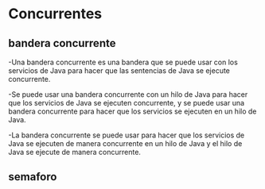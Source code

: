 # Concurrentes

## bandera concurrente

-Una bandera concurrente es una bandera que se puede usar con los servicios de
Java para hacer que las sentencias de Java se ejecute concurrente.

-Se puede usar una bandera concurrente con un hilo de Java para hacer que los
servicios de Java se ejecuten concurrente, y se puede usar una bandera
concurrente para hacer que los servicios se ejecuten en un hilo de Java.

-La bandera concurrente se puede usar para hacer que los servicios de Java se
ejecuten de manera concurrente en un hilo de Java y el hilo de Java se ejecute
de manera concurrente.

## semaforo